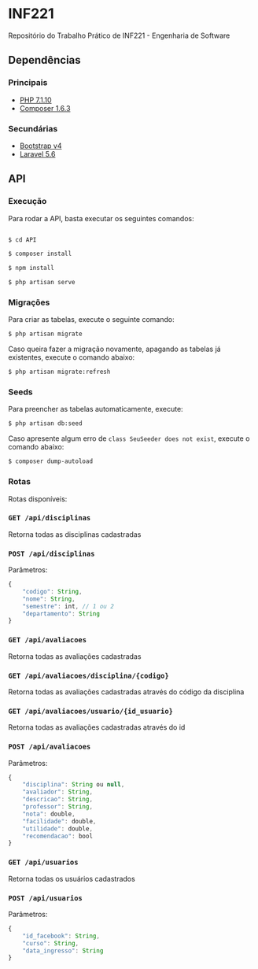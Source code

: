 # INF221
Repositório do Trabalho Prático de INF221 - Engenharia de Software

## Dependências


### Principais

* [PHP 7.1.10](http://php.net/downloads.php)
* [Composer 1.6.3](https://getcomposer.org/)

### Secundárias

* [Bootstrap v4](https://getbootstrap.com/docs/4.1/getting-started/introduction/)
* [Laravel 5.6](https://laravel.com/docs/5.6)

## API

### Execução

Para rodar a API, basta executar os seguintes comandos:

```bash

$ cd API

$ composer install

$ npm install

$ php artisan serve

```

### Migrações

Para criar as tabelas, execute o seguinte comando:

```bash
$ php artisan migrate
```

Caso queira fazer a migração novamente, apagando as tabelas já existentes, execute o comando abaixo:

```bash
$ php artisan migrate:refresh
```

### Seeds

Para preencher as tabelas automaticamente, execute:

```bash
$ php artisan db:seed
```

Caso apresente algum erro de `class SeuSeeder does not exist`, execute o comando abaixo:

```bash
$ composer dump-autoload
```

### Rotas

Rotas disponíveis:


### ```GET /api/disciplinas ```

Retorna todas as disciplinas cadastradas

### ``` POST /api/disciplinas ```

Parâmetros:

```javascript
{
    "codigo": String,
    "nome": String,
    "semestre": int, // 1 ou 2
    "departamento": String
}
```

### ```GET /api/avaliacoes ```

Retorna todas as avaliações cadastradas

### ```GET /api/avaliacoes/disciplina/{codigo} ```

Retorna todas as avaliações cadastradas através do código da disciplina

### ```GET /api/avaliacoes/usuario/{id_usuario} ```

Retorna todas as avaliações cadastradas através do id

### ``` POST /api/avaliacoes ```

Parâmetros:

```javascript
{
    "disciplina": String ou null,
    "avaliador": String,
    "descricao": String,
    "professor": String,
    "nota": double,
    "facilidade": double,
    "utilidade": double,
    "recomendacao": bool
}
```

### ```GET /api/usuarios ```

Retorna todas os usuários cadastrados

### ``` POST /api/usuarios ```

Parâmetros:

```javascript
{
    "id_facebook": String,
    "curso": String,
    "data_ingresso": String
}
```